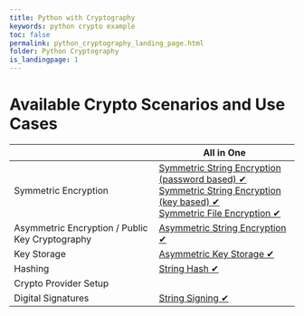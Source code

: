 ```yaml
---
title: Python with Cryptography
keywords: python crypto example
toc: false
permalink: python_cryptography_landing_page.html
folder: Python Cryptography
is_landingpage: 1
---
```


# Available Crypto Scenarios and Use Cases

|                                                 | All in One                             | 
|-------------------------------------------------|----------------------------------------|
| Symmetric Encryption                            | [Symmetric String Encryption (password based) ✔](python_cryptography_symmetric_string_encryption_password_based.html) <br />[Symmetric String Encryption (key based) ✔](python_cryptography_symmetric_string_encryption_key_based.html) <br />[Symmetric File Encryption ✔](python_cryptography_symmetric_file_encryption_password_based.html) |
| Asymmetric Encryption / Public Key Cryptography | [Asymmetric String Encryption ✔](python_cryptography_asymmetric_string_encryption.html) |
| Key Storage                                     | [Asymmetric Key Storage ✔](python_cryptography_asymmetric_key_storage.html) |
| Hashing                                         | [String Hash ✔](python_cryptography_string_hash.html) |
| Crypto Provider Setup                           |                                        |
| Digital Signatures                              | [String Signing ✔](python_cryptography_string_signature.html) |
